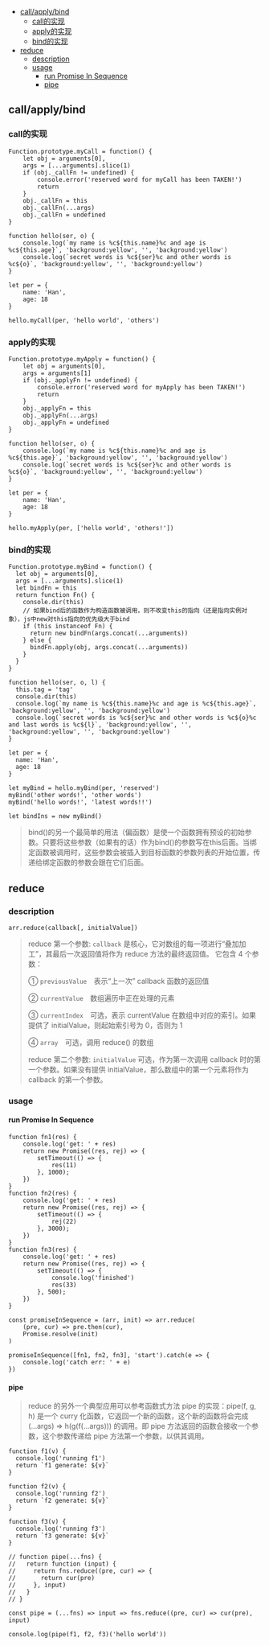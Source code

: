 <!-- START doctoc generated TOC please keep comment here to allow auto update -->
<!-- DON'T EDIT THIS SECTION, INSTEAD RE-RUN doctoc TO UPDATE -->

- [call/apply/bind](#callapplybind)
  - [call的实现](#call%E7%9A%84%E5%AE%9E%E7%8E%B0)
  - [apply的实现](#apply%E7%9A%84%E5%AE%9E%E7%8E%B0)
  - [bind的实现](#bind%E7%9A%84%E5%AE%9E%E7%8E%B0)
- [reduce](#reduce)
  - [description](#description)
  - [usage](#usage)
    - [run Promise In Sequence](#run-promise-in-sequence)
    - [pipe](#pipe)

<!-- END doctoc generated TOC please keep comment here to allow auto update -->

## call/apply/bind

### call的实现
```
Function.prototype.myCall = function() {
    let obj = arguments[0],
    args = [...arguments].slice(1)
    if (obj._callFn != undefined) {
        console.error('reserved word for myCall has been TAKEN!')
        return
    }    
    obj._callFn = this
    obj._callFn(...args)
    obj._callFn = undefined    
}

function hello(ser, o) {
    console.log(`my name is %c${this.name}%c and age is %c${this.age}`, 'background:yellow', '', 'background:yellow')
    console.log(`secret words is %c${ser}%c and other words is %c${o}`, 'background:yellow', '', 'background:yellow')
}

let per = {
    name: 'Han',
    age: 18
}

hello.myCall(per, 'hello world', 'others')
```

### apply的实现
```
Function.prototype.myApply = function() {
    let obj = arguments[0],
    args = arguments[1]
    if (obj._applyFn != undefined) {
        console.error('reserved word for myApply has been TAKEN!')
        return
    }    
    obj._applyFn = this
    obj._applyFn(...args)
    obj._applyFn = undefined    
}

function hello(ser, o) {
    console.log(`my name is %c${this.name}%c and age is %c${this.age}`, 'background:yellow', '', 'background:yellow')
    console.log(`secret words is %c${ser}%c and other words is %c${o}`, 'background:yellow', '', 'background:yellow')
}

let per = {
    name: 'Han',
    age: 18
}

hello.myApply(per, ['hello world', 'others!'])
```

### bind的实现
```
Function.prototype.myBind = function() {
  let obj = arguments[0],
  args = [...arguments].slice(1)
  let bindFn = this 
  return function Fn() {
    console.dir(this)
    // 如果bind后的函数作为构造函数被调用，则不改变this的指向（还是指向实例对象），js中new对this指向的优先级大于bind
    if (this instanceof Fn) {
      return new bindFn(args.concat(...arguments))
    } else {
      bindFn.apply(obj, args.concat(...arguments))
    }    
  } 
}

function hello(ser, o, l) {
  this.tag = 'tag'
  console.dir(this)  
  console.log(`my name is %c${this.name}%c and age is %c${this.age}`, 'background:yellow', '', 'background:yellow')
  console.log(`secret words is %c${ser}%c and other words is %c${o}%c and last words is %c${l}`, 'background:yellow', '', 'background:yellow', '', 'background:yellow')
}

let per = {
  name: 'Han',
  age: 18
}

let myBind = hello.myBind(per, 'reserved')
myBind('other words!', 'other words')
myBind('hello words!', 'latest words!!')

let bindIns = new myBind()
```

> bind()的另一个最简单的用法（偏函数）是使一个函数拥有预设的初始参数。只要将这些参数（如果有的话）作为bind()的参数写在this后面。当绑定函数被调用时，这些参数会被插入到目标函数的参数列表的开始位置，传递给绑定函数的参数会跟在它们后面。

## reduce
### description
```
arr.reduce(callback[, initialValue])
```
> reduce 第一个参数: `callback` 是核心，它对数组的每一项进行“叠加加工”，其最后一次返回值将作为 reduce 方法的最终返回值。 它包含 4 个参数：
> 
> ① `previousValue`　表示“上一次” callback 函数的返回值
> 
> ② `currentValue`　数组遍历中正在处理的元素
> 
> ③ `currentIndex`　可选，表示 currentValue 在数组中对应的索引。如果提供了 initialValue，则起始索引号为 0，否则为 1
> 
> ④ `array`　可选，调用 reduce() 的数组
> 
> reduce 第二个参数: `initialValue` 可选，作为第一次调用 callback 时的第一个参数。如果没有提供 initialValue，那么数组中的第一个元素将作为 callback 的第一个参数。

### usage
#### run Promise In Sequence
```
function fn1(res) {
    console.log('get: ' + res)
    return new Promise((res, rej) => {
        setTimeout(() => {
            res(11)
        }, 1000);
    })
}
function fn2(res) {
    console.log('get: ' + res)
    return new Promise((res, rej) => {
        setTimeout(() => {
            rej(22)
        }, 3000);
    })
}
function fn3(res) {
    console.log('get: ' + res)
    return new Promise((res, rej) => {
        setTimeout(() => {
            console.log('finished')
            res(33)
        }, 500);
    })
}

const promiseInSequence = (arr, init) => arr.reduce(
    (pre, cur) => pre.then(cur),
    Promise.resolve(init)
)

promiseInSequence([fn1, fn2, fn3], 'start').catch(e => {
    console.log('catch err: ' + e)
})
```

#### pipe
> reduce 的另外一个典型应用可以参考函数式方法 pipe 的实现：pipe(f, g, h) 是一个 curry 化函数，它返回一个新的函数，这个新的函数将会完成 (...args) => h(g(f(...args))) 的调用。即 pipe 方法返回的函数会接收一个参数，这个参数传递给 pipe 方法第一个参数，以供其调用。

```
function f1(v) {
  console.log('running f1')
  return `f1 generate: ${v}`
}

function f2(v) {
  console.log('running f2')
  return `f2 generate: ${v}`
}

function f3(v) {
  console.log('running f3')
  return `f3 generate: ${v}`
}

// function pipe(...fns) {
//   return function (input) {
//     return fns.reduce((pre, cur) => {
//       return cur(pre)
//     }, input)
//   }
// }

const pipe = (...fns) => input => fns.reduce((pre, cur) => cur(pre), input)

console.log(pipe(f1, f2, f3)('hello world'))
```
